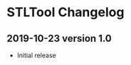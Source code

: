  STLTool Changelog
===================


2019-10-23 version 1.0
----------------------

- Initial release
